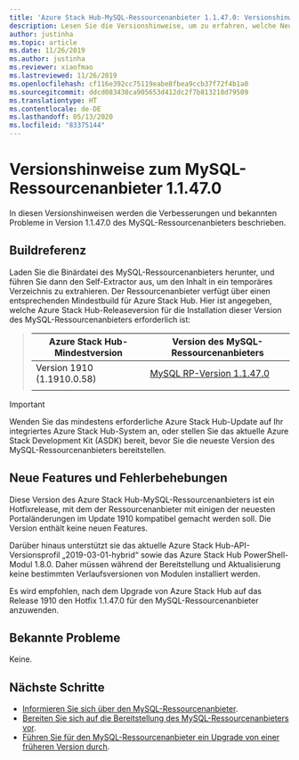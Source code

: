 ```yaml
---
title: 'Azure Stack Hub-MySQL-Ressourcenanbieter 1.1.47.0: Versionshinweise'
description: Lesen Sie die Versionshinweise, um zu erfahren, welche Neuerungen im Update zum MySQL-Ressourcenanbieter 1.1.47.0 von Azure Stack Hub enthalten sind.
author: justinha
ms.topic: article
ms.date: 11/26/2019
ms.author: justinha
ms.reviewer: xiaofmao
ms.lastreviewed: 11/26/2019
ms.openlocfilehash: cf116e392cc75119eabe8fbea9ccb37f72f4b1a0
ms.sourcegitcommit: ddcd083430ca905653d412dc2f7b813218d79509
ms.translationtype: HT
ms.contentlocale: de-DE
ms.lasthandoff: 05/13/2020
ms.locfileid: "83375144"
---
```

# <a name="mysql-resource-provider-11470-release-notes"></a>Versionshinweise zum MySQL-Ressourcenanbieter 1.1.47.0

In diesen Versionshinweisen werden die Verbesserungen und bekannten Probleme in Version 1.1.47.0 des MySQL-Ressourcenanbieters beschrieben.

## <a name="build-reference"></a>Buildreferenz
Laden Sie die Binärdatei des MySQL-Ressourcenanbieters herunter, und führen Sie dann den Self-Extractor aus, um den Inhalt in ein temporäres Verzeichnis zu extrahieren. Der Ressourcenanbieter verfügt über einen entsprechenden Mindestbuild für Azure Stack Hub. Hier ist angegeben, welche Azure Stack Hub-Releaseversion für die Installation dieser Version des MySQL-Ressourcenanbieters erforderlich ist:

> |Azure Stack Hub-Mindestversion|Version des MySQL-Ressourcenanbieters|
> |-----|-----|
> |Version 1910 (1.1910.0.58)|[MySQL RP-Version 1.1.47.0](https://aka.ms/azurestackmysqlrp11470)|  
> |     |     |

> [!IMPORTANT]
> Wenden Sie das mindestens erforderliche Azure Stack Hub-Update auf Ihr integriertes Azure Stack Hub-System an, oder stellen Sie das aktuelle Azure Stack Development Kit (ASDK) bereit, bevor Sie die neueste Version des MySQL-Ressourcenanbieters bereitstellen.

## <a name="new-features-and-fixes"></a>Neue Features und Fehlerbehebungen

Diese Version des Azure Stack Hub-MySQL-Ressourcenanbieters ist ein Hotfixrelease, mit dem der Ressourcenanbieter mit einigen der neuesten Portaländerungen im Update 1910 kompatibel gemacht werden soll. Die Version enthält keine neuen Features.

Darüber hinaus unterstützt sie das aktuelle Azure Stack Hub-API-Versionsprofil „2019-03-01-hybrid“ sowie das Azure Stack Hub PowerShell-Modul 1.8.0. Daher müssen während der Bereitstellung und Aktualisierung keine bestimmten Verlaufsversionen von Modulen installiert werden.

Es wird empfohlen, nach dem Upgrade von Azure Stack Hub auf das Release 1910 den Hotfix 1.1.47.0 für den MySQL-Ressourcenanbieter anzuwenden.

## <a name="known-issues"></a>Bekannte Probleme

Keine.

## <a name="next-steps"></a>Nächste Schritte

- [Informieren Sie sich über den MySQL-Ressourcenanbieter](azure-stack-mysql-resource-provider.md).
- [Bereiten Sie sich auf die Bereitstellung des MySQL-Ressourcenanbieters vor](azure-stack-mysql-resource-provider-deploy.md#prerequisites).
- [Führen Sie für den MySQL-Ressourcenanbieter ein Upgrade von einer früheren Version durch](azure-stack-mysql-resource-provider-update.md).
